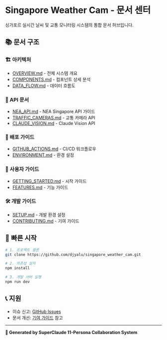 # Singapore Weather Cam - 문서 센터

싱가포르 실시간 날씨 및 교통 모니터링 시스템의 통합 문서 허브입니다.

## 📚 문서 구조

### 🏗️ 아키텍처
- [OVERVIEW.md](ARCHITECTURE/OVERVIEW.md) - 전체 시스템 개요
- [COMPONENTS.md](ARCHITECTURE/COMPONENTS.md) - 컴포넌트 상세 분석
- [DATA_FLOW.md](ARCHITECTURE/DATA_FLOW.md) - 데이터 흐름도

### 🔌 API 문서
- [NEA_API.md](API/NEA_API.md) - NEA Singapore API 가이드
- [TRAFFIC_CAMERAS.md](API/TRAFFIC_CAMERAS.md) - 교통 카메라 API
- [CLAUDE_VISION.md](API/CLAUDE_VISION.md) - Claude Vision API

### 🚀 배포 가이드
- [GITHUB_ACTIONS.md](DEPLOYMENT/GITHUB_ACTIONS.md) - CI/CD 워크플로우
- [ENVIRONMENT.md](DEPLOYMENT/ENVIRONMENT.md) - 환경 설정

### 👤 사용자 가이드
- [GETTING_STARTED.md](USER_GUIDES/GETTING_STARTED.md) - 시작 가이드
- [FEATURES.md](USER_GUIDES/FEATURES.md) - 기능 가이드

### 🛠️ 개발 가이드
- [SETUP.md](DEVELOPMENT/SETUP.md) - 개발 환경 설정
- [CONTRIBUTING.md](DEVELOPMENT/CONTRIBUTING.md) - 기여 가이드

## 🎯 빠른 시작

```bash
# 1. 프로젝트 클론
git clone https://github.com/djyalu/singapore_weather_cam.git

# 2. 의존성 설치
npm install

# 3. 개발 서버 실행
npm run dev
```

## 📞 지원

- 이슈 신고: [GitHub Issues](https://github.com/djyalu/singapore_weather_cam/issues)
- 문서 개선: [기여 가이드](DEVELOPMENT/CONTRIBUTING.md) 참고

---

**🤖 Generated by SuperClaude 11-Persona Collaboration System**